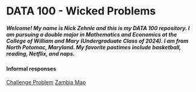 # DATA 100 - Wicked Problems
##### Welcome! My name is Nick Zehnle and this is my DATA 100 repository. I am pursuing a double major in Mathematics and Economics at the College of William and Mary (Undergraduate Class of 2024). I am from North Potomac, Maryland. My favorite pastimes include basketball, reading, Netflix, and naps.  


#### Informal responses
[Challenge Problem](https://nazehnle.github.io/DATA100/Challenge.html)
[Zambia Map]()
